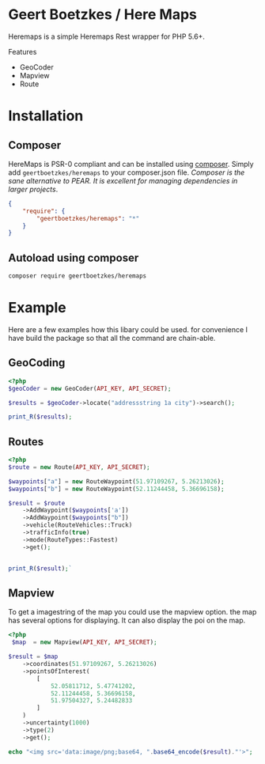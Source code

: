 # Geert Boetzkes / Here Maps

Heremaps is a simple Heremaps Rest wrapper for PHP 5.6+. 

Features

 - GeoCoder
 - Mapview
 - Route
 
# Installation

## Composer

HereMaps is PSR-0 compliant and can be installed using [composer](http://getcomposer.org/).  Simply add `geertboetzkes/heremaps` to your composer.json file.  _Composer is the sane alternative to PEAR.  It is excellent for managing dependencies in larger projects_.
```json
{
    "require": {
        "geertboetzkes/heremaps": "*"
    }
}
```
    

## Autoload using composer

```bash
composer require geertboetzkes/heremaps

```



# Example
Here are a few examples how this libary could be used.
for convenience I have build the package so that all the command are chain-able.

## GeoCoding

```php
<?php
$geoCoder = new GeoCoder(API_KEY, API_SECRET);

$results = $geoCoder->locate("addressstring 1a city")->search();

print_R($results);
```

## Routes

```php
<?php
$route = new Route(API_KEY, API_SECRET);

$waypoints["a"] = new RouteWaypoint(51.97109267, 5.26213026);
$waypoints["b"] = new RouteWaypoint(52.11244458, 5.36696158);

$result = $route
    ->AddWaypoint($waypoints['a'])
    ->AddWaypoint($waypoints["b"])
    ->vehicle(RouteVehicles::Truck)
    ->trafficInfo(true)
    ->mode(RouteTypes::Fastest)
    ->get();


print_R($result);`

```

## Mapview
To get a imagestring of the map you could use the mapview option. 
the map has several options for displaying. It can also display the
poi on the map.

```php
<?php
 $map  = new Mapview(API_KEY, API_SECRET);

$result = $map
    ->coordinates(51.97109267, 5.26213026)
    ->pointsOfInterest(
        [
            52.05811712, 5.47741202,
            52.11244458, 5.36696158,
            51.97504327, 5.24482833
        ]
    )
    ->uncertainty(1000)
    ->type(2)
    ->get();

echo "<img src='data:image/png;base64, ".base64_encode($result)."'>";
```
